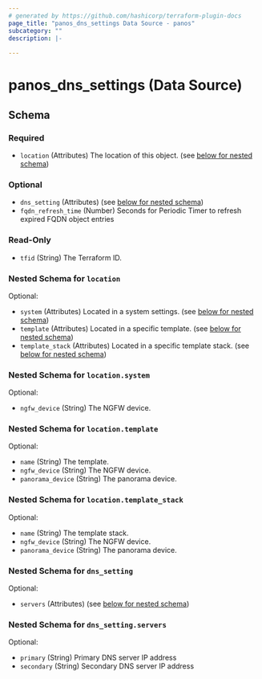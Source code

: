 ```yaml
---
# generated by https://github.com/hashicorp/terraform-plugin-docs
page_title: "panos_dns_settings Data Source - panos"
subcategory: ""
description: |-
  
---
```


# panos_dns_settings (Data Source)





<!-- schema generated by tfplugindocs -->
## Schema

### Required

- `location` (Attributes) The location of this object. (see [below for nested schema](#nestedatt--location))

### Optional

- `dns_setting` (Attributes) (see [below for nested schema](#nestedatt--dns_setting))
- `fqdn_refresh_time` (Number) Seconds for Periodic Timer to refresh expired FQDN object entries

### Read-Only

- `tfid` (String) The Terraform ID.

<a id="nestedatt--location"></a>
### Nested Schema for `location`

Optional:

- `system` (Attributes) Located in a system settings. (see [below for nested schema](#nestedatt--location--system))
- `template` (Attributes) Located in a specific template. (see [below for nested schema](#nestedatt--location--template))
- `template_stack` (Attributes) Located in a specific template stack. (see [below for nested schema](#nestedatt--location--template_stack))

<a id="nestedatt--location--system"></a>
### Nested Schema for `location.system`

Optional:

- `ngfw_device` (String) The NGFW device.


<a id="nestedatt--location--template"></a>
### Nested Schema for `location.template`

Optional:

- `name` (String) The template.
- `ngfw_device` (String) The NGFW device.
- `panorama_device` (String) The panorama device.


<a id="nestedatt--location--template_stack"></a>
### Nested Schema for `location.template_stack`

Optional:

- `name` (String) The template stack.
- `ngfw_device` (String) The NGFW device.
- `panorama_device` (String) The panorama device.



<a id="nestedatt--dns_setting"></a>
### Nested Schema for `dns_setting`

Optional:

- `servers` (Attributes) (see [below for nested schema](#nestedatt--dns_setting--servers))

<a id="nestedatt--dns_setting--servers"></a>
### Nested Schema for `dns_setting.servers`

Optional:

- `primary` (String) Primary DNS server IP address
- `secondary` (String) Secondary DNS server IP address
